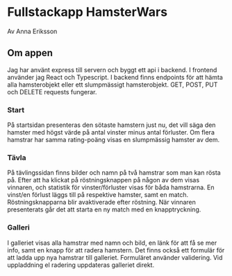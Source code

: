 # Fullstackapp HamsterWars

Av Anna Eriksson

## Om appen

Jag har använt express till servern och byggt ett api i backend. I frontend använder jag React och Typescript. I backend finns endpoints för att hämta alla hamsterobjekt eller ett slumpmässigt hamsterobjekt. GET, POST, PUT och DELETE requests fungerar.

### Start

På startsidan presenteras den sötaste hamstern just nu, det vill säga den hamster med högst värde på antal vinster minus antal förluster. Om flera hamstrar har samma rating-poäng visas en slumpmässig hamster av dem.

### Tävla

På tävlingssidan finns bilder och namn på två hamstrar som man kan rösta på. Efter att ha klickat på röstningsknappen på någon av dem visas vinnaren, och statistik för vinster/förluster visas för båda hamstrarna. En vinst/en förlust läggs till på respektive hamster, samt en match. Röstningsknapparna blir avaktiverade efter röstning. När vinnaren presenterats går det att starta en ny match med en knapptryckning.

### Galleri

I galleriet visas alla hamstrar med namn och bild, en länk för att få se mer info, samt en knapp för att radera hamstern. Det finns också ett formulär för att ladda upp nya hamstrar till galleriet. Formuläret använder validering. Vid uppladdning el radering uppdateras galleriet direkt.
